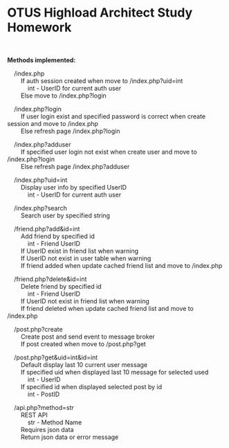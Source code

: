 <h1>OTUS Highload Architect Study Homework</h1>
<br/>
<p>
	<b>Methods implemented:</b>
</p>
<p>
	&nbsp;&nbsp;&nbsp;&nbsp;/index.php<br/>
	&nbsp;&nbsp;&nbsp;&nbsp;&nbsp;&nbsp;&nbsp;&nbsp;If auth session created when move to /index.php?uid=int<br/>
	&nbsp;&nbsp;&nbsp;&nbsp;&nbsp;&nbsp;&nbsp;&nbsp;&nbsp;&nbsp;&nbsp;&nbsp;int - UserID for current auth user<br/>
	&nbsp;&nbsp;&nbsp;&nbsp;&nbsp;&nbsp;&nbsp;&nbsp;Else move to /index.php?login
</p>
<p>
	&nbsp;&nbsp;&nbsp;&nbsp;/index.php?login<br/>
	&nbsp;&nbsp;&nbsp;&nbsp;&nbsp;&nbsp;&nbsp;&nbsp;If user login exist and specified password is correct when create session and move to /index.php<br/>
	&nbsp;&nbsp;&nbsp;&nbsp;&nbsp;&nbsp;&nbsp;&nbsp;Else refresh page /index.php?login
</p>
	&nbsp;&nbsp;&nbsp;&nbsp;/index.php?adduser<br/>
	&nbsp;&nbsp;&nbsp;&nbsp;&nbsp;&nbsp;&nbsp;&nbsp;If specified user login not exist when create user and move to /index.php?login<br/>
	&nbsp;&nbsp;&nbsp;&nbsp;&nbsp;&nbsp;&nbsp;&nbsp;Else refresh page /index.php?adduser
</p>
<p>
	&nbsp;&nbsp;&nbsp;&nbsp;/index.php?uid=int<br/>
	&nbsp;&nbsp;&nbsp;&nbsp;&nbsp;&nbsp;&nbsp;&nbsp;Display user info by specified UserID<br/>
	&nbsp;&nbsp;&nbsp;&nbsp;&nbsp;&nbsp;&nbsp;&nbsp;&nbsp;&nbsp;&nbsp;&nbsp;int - UserID for current auth user
</p>
<p>
	&nbsp;&nbsp;&nbsp;&nbsp;/index.php?search<br/>
	&nbsp;&nbsp;&nbsp;&nbsp;&nbsp;&nbsp;&nbsp;&nbsp;Search user by specified string<br/>
</p>
<p>
	&nbsp;&nbsp;&nbsp;&nbsp;/friend.php?add&id=int<br/>
	&nbsp;&nbsp;&nbsp;&nbsp;&nbsp;&nbsp;&nbsp;&nbsp;Add friend by specified id<br/>
	&nbsp;&nbsp;&nbsp;&nbsp;&nbsp;&nbsp;&nbsp;&nbsp;&nbsp;&nbsp;&nbsp;&nbsp;int - Friend UserID<br/>
	&nbsp;&nbsp;&nbsp;&nbsp;&nbsp;&nbsp;&nbsp;&nbsp;If UserID exist in friend list when warning<br/>
	&nbsp;&nbsp;&nbsp;&nbsp;&nbsp;&nbsp;&nbsp;&nbsp;If UserID not exist in user table when warning<br/>
	&nbsp;&nbsp;&nbsp;&nbsp;&nbsp;&nbsp;&nbsp;&nbsp;If friend added when update cached friend list and move to /index.php
</p>
<p>
	&nbsp;&nbsp;&nbsp;&nbsp;/friend.php?delete&id=int<br/>
	&nbsp;&nbsp;&nbsp;&nbsp;&nbsp;&nbsp;&nbsp;&nbsp;Delete friend by specified id<br/>
	&nbsp;&nbsp;&nbsp;&nbsp;&nbsp;&nbsp;&nbsp;&nbsp;&nbsp;&nbsp;&nbsp;&nbsp;int - Friend UserID<br/>
	&nbsp;&nbsp;&nbsp;&nbsp;&nbsp;&nbsp;&nbsp;&nbsp;If UserID not exist in friend list when warning<br/>
	&nbsp;&nbsp;&nbsp;&nbsp;&nbsp;&nbsp;&nbsp;&nbsp;If friend deleted when update cached friend list and move to /index.php
</p>
<p>
	&nbsp;&nbsp;&nbsp;&nbsp;/post.php?create<br/>
	&nbsp;&nbsp;&nbsp;&nbsp;&nbsp;&nbsp;&nbsp;&nbsp;Create post and send event to message broker<br/>
	&nbsp;&nbsp;&nbsp;&nbsp;&nbsp;&nbsp;&nbsp;&nbsp;If post created when move to /post.php?get
</p>
<p>
	&nbsp;&nbsp;&nbsp;&nbsp;/post.php?get&uid=int&id=int<br/>
	&nbsp;&nbsp;&nbsp;&nbsp;&nbsp;&nbsp;&nbsp;&nbsp;Default display last 10 current user message<br/>
	&nbsp;&nbsp;&nbsp;&nbsp;&nbsp;&nbsp;&nbsp;&nbsp;If specified uid when displayed last 10 message for selected used<br/>
	&nbsp;&nbsp;&nbsp;&nbsp;&nbsp;&nbsp;&nbsp;&nbsp;&nbsp;&nbsp;&nbsp;&nbsp;int - UserID<br/>
	&nbsp;&nbsp;&nbsp;&nbsp;&nbsp;&nbsp;&nbsp;&nbsp;If specified id when displayed selected post by id<br/>
	&nbsp;&nbsp;&nbsp;&nbsp;&nbsp;&nbsp;&nbsp;&nbsp;&nbsp;&nbsp;&nbsp;&nbsp;int - PostID<br/>
</p>
<p>
	&nbsp;&nbsp;&nbsp;&nbsp;/api.php?method=str<br/>
	&nbsp;&nbsp;&nbsp;&nbsp;&nbsp;&nbsp;&nbsp;&nbsp;REST API<br/>
	&nbsp;&nbsp;&nbsp;&nbsp;&nbsp;&nbsp;&nbsp;&nbsp;&nbsp;&nbsp;&nbsp;&nbsp;str - Method Name<br/>
	&nbsp;&nbsp;&nbsp;&nbsp;&nbsp;&nbsp;&nbsp;&nbsp;Requires json data<br/>
	&nbsp;&nbsp;&nbsp;&nbsp;&nbsp;&nbsp;&nbsp;&nbsp;Return json data or error message<br/>
</p>